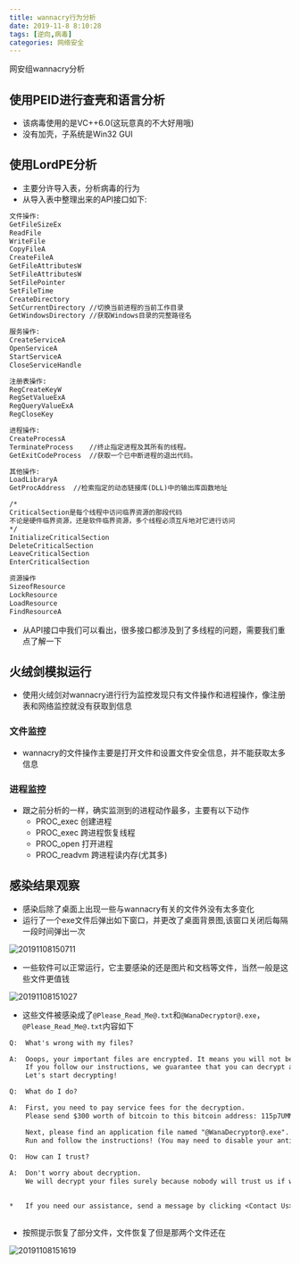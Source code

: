 ```yaml
---
title: wannacry行为分析
date: 2019-11-8 8:10:28
tags: [逆向,病毒]
categories: 网络安全
---
```


网安组wannacry分析
<!--more--> 
## 使用PEID进行查壳和语言分析
* 该病毒使用的是VC++6.0(这玩意真的不大好用哦)
* 没有加壳，子系统是Win32 GUI

## 使用LordPE分析
* 主要分许导入表，分析病毒的行为
* 从导入表中整理出来的API接口如下:
```markdown
文件操作:
GetFileSizeEx
ReadFile
WriteFile
CopyFileA
CreateFileA
GetFileAttributesW
SetFileAttributesW
SetFilePointer
SetFileTime
CreateDirectory
SetCurrentDirectory	//切换当前进程的当前工作目录
GetWindowsDirectory	//获取Windows目录的完整路径名

服务操作:
CreateServiceA
OpenServiceA
StartServiceA
CloseServiceHandle

注册表操作:
RegCreateKeyW
RegSetValueExA
RegQueryValueExA
RegCloseKey

进程操作:
CreateProcessA
TerminateProcess	//终止指定进程及其所有的线程。
GetExitCodeProcess	//获取一个已中断进程的退出代码。

其他操作:
LoadLibraryA
GetProcAddress	//检索指定的动态链接库(DLL)中的输出库函数地址

/*
CriticalSection是每个线程中访问临界资源的那段代码
不论是硬件临界资源，还是软件临界资源，多个线程必须互斥地对它进行访问
*/
InitializeCriticalSection
DeleteCriticalSection
LeaveCriticalSection
EnterCriticalSection

资源操作
SizeofResource
LockResource
LoadResource
FindResourceA
```
* 从API接口中我们可以看出，很多接口都涉及到了多线程的问题，需要我们重点了解一下

## 火绒剑模拟运行
* 使用火绒剑对wannacry进行行为监控发现只有文件操作和进程操作，像注册表和网络监控就没有获取到信息

### 文件监控
* wannacry的文件操作主要是打开文件和设置文件安全信息，并不能获取太多信息

### 进程监控
* 跟之前分析的一样，确实监测到的进程动作最多，主要有以下动作
    * PROC_exec   创建进程
    * PROC_exec   跨进程恢复线程
    * PROC_open   打开进程
    * PROC_readvm 跨进程读内存(尤其多)

## 感染结果观察
* 感染后除了桌面上出现一些与wannacry有关的文件外没有太多变化
* 运行了一个exe文件后弹出如下窗口，并更改了桌面背景图,该窗口关闭后每隔一段时间弹出一次

![20191108150711](https://gitee.com/know_the_emperor/picture/raw/master/pictures/20191108150711.png)

* 一些软件可以正常运行，它主要感染的还是图片和文档等文件，当然一般是这些文件更值钱

![20191108151027](https://gitee.com/know_the_emperor/picture/raw/master/pictures/20191108151027.png)

* 这些文件被感染成了`@Please_Read_Me@.txt`和`@WanaDecryptor@.exe`，`@Please_Read_Me@.txt`内容如下
```txt
Q:  What's wrong with my files?

A:  Ooops, your important files are encrypted. It means you will not be able to access them anymore until they are decrypted.
    If you follow our instructions, we guarantee that you can decrypt all your files quickly and safely!
    Let's start decrypting!

Q:  What do I do?

A:  First, you need to pay service fees for the decryption.
    Please send $300 worth of bitcoin to this bitcoin address: 115p7UMMngoj1pMvkpHijcRdfJNXj6LrLn

    Next, please find an application file named "@WanaDecryptor@.exe". It is the decrypt software.
    Run and follow the instructions! (You may need to disable your antivirus for a while.)
    
Q:  How can I trust?

A:  Don't worry about decryption.
    We will decrypt your files surely because nobody will trust us if we cheat users.
    

*   If you need our assistance, send a message by clicking <Contact Us> on the decryptor window.
 
```

* 按照提示恢复了部分文件，文件恢复了但是那两个文件还在

![20191108151619](https://gitee.com/know_the_emperor/picture/raw/master/pictures/20191108151619.png)
